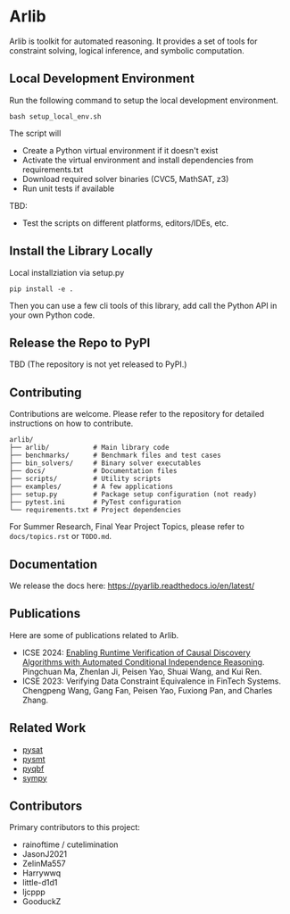# Arlib 

Arlib is toolkit for automated reasoning. It provides a set of tools for constraint solving, logical inference, and symbolic computation.


## Local Development Environment

Run the following command to setup the local development environment.
~~~~
bash setup_local_env.sh
~~~~


The script will 
- Create a Python virtual environment if it doesn't exist
- Activate the virtual environment and install dependencies from requirements.txt
- Download required solver binaries (CVC5, MathSAT, z3)
- Run unit tests if available

TBD:
- Test the scripts on different platforms, editors/IDEs, etc.

## Install the Library Locally

Local installziation via setup.py
~~~~
pip install -e .
~~~~

Then you can use a few cli tools of this library, add call the Python API in your own Python code.

## Release the Repo to PyPI

TBD (The repository is not yet released to PyPI.)

## Contributing

Contributions are welcome. Please refer to the repository for detailed instructions on how to contribute. 

~~~~
arlib/
├── arlib/           # Main library code
├── benchmarks/      # Benchmark files and test cases
├── bin_solvers/     # Binary solver executables
├── docs/            # Documentation files
├── scripts/         # Utility scripts
├── examples/        # A few applications
├── setup.py         # Package setup configuration (not ready)
├── pytest.ini       # PyTest configuration
└── requirements.txt # Project dependencies
~~~~

For Summer Research, Final Year Project Topics, please refer to
`docs/topics.rst` or `TODO.md`.

## Documentation

We release the docs here:
https://pyarlib.readthedocs.io/en/latest/


## Publications

Here are some of publications related to Arlib.

- ICSE 2024: [Enabling Runtime Verification of Causal Discovery Algorithms with Automated Conditional Independence Reasoning](https://arxiv.org/pdf/2309.05264.pdf). Pingchuan Ma, Zhenlan Ji, Peisen Yao, Shuai Wang, and Kui Ren. 
- ICSE 2023: Verifying Data Constraint Equivalence in FinTech Systems. Chengpeng Wang, Gang Fan, Peisen Yao, Fuxiong Pan, and Charles Zhang.



## Related Work

- [pysat](https://github.com/pysathq/pysat)
- [pysmt](https://github.com/pysmt/pysmt)
- [pyqbf](https://gitlab.sai.jku.at/qbf/pyqbf)
- [sympy](https://github.com/sympy/sympy)

## Contributors

Primary contributors to this project:
- rainoftime / cutelimination
- JasonJ2021
- ZelinMa557 
- Harrywwq
- little-d1d1
- ljcppp
- GooduckZ

